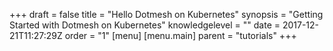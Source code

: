 +++
draft = false
title = "Hello Dotmesh on Kubernetes"
synopsis = "Getting Started with Dotmesh on Kubernetes"
knowledgelevel = ""
date = 2017-12-21T11:27:29Z
order = "1"
[menu]
  [menu.main]
    parent = "tutorials"
+++


